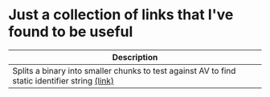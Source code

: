 # Just a collection of links that I've found to be useful

| Description                                                                                              |
|----------------------------------------------------------------------------------------------------------|
| Splits a binary into smaller chunks to test against AV to find static identifier string [(link)](https://github.com/rasta-mouse/ThreatCheck) |
